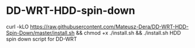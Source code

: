 # DD-WRT-HDD-spin-down
curl -kLO https://raw.githubusercontent.com/Mateusz-Dera/DD-WRT-HDD-Spin-Down/master/install.sh && chmod +x ./install.sh && ./install.sh
HDD spin down script for DD-WRT
